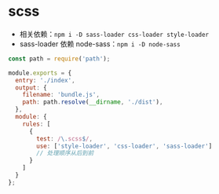 # scss

- 相关依赖：`npm i -D sass-loader css-loader style-loader`
- sass-loader 依赖 node-sass：`npm i -D node-sass`

```javascript
const path = require('path');

module.exports = {
  entry: './index',
  output: {
    filename: 'bundle.js',
    path: path.resolve(__dirname, './dist'),
  },
  module: {
    rules: [
      {
        test: /\.scss$/,
        use: ['style-loader', 'css-loader', 'sass-loader']
        // 处理顺序从后到前
      }
    ]
  }
};
```